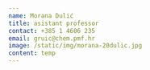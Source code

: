 ```yaml
---
name: Morana Dulić
title: asistant professor
contact: +385 1 4606 235
email: gruic@chem.pmf.hr
image: /static/img/morana-20dulic.jpg
content: t﻿emp
---
```

